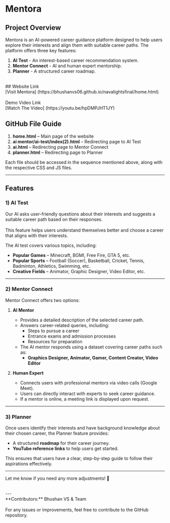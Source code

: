 # Mentora<br/>
## Project Overview<br/>
Mentora is an AI-powered career guidance platform designed to help users explore their interests and align them with suitable career paths. The platform offers three key features:<br/>
1. **AI Test** - An interest-based career recommendation system.<br/>
2. **Mentor Connect** - AI and human expert mentorship.<br/>
3. **Planner** - A structured career roadmap.<br/>
<br/>
## Website Link<br/>
[Visit Mentora] (https://bhushanvs06.github.io/navalightsfinal/home.html)<br/>
<br/>
Demo Video Link<br/>
[Watch The Video] (https://youtu.be/hpDMPJHT1JY)<br/> 

## **GitHub File Guide**  <br/>  
1) **home.html** – Main page of the website  <br/>  
2) **ai mentor/ai-test/index(2).html** – Redirecting page to AI Test  <br/>  
3) **ai.html** – Redirecting page to Mentor Connect  <br/>  
4) **planner.html** – Redirecting page to Planner  <br/>  

Each file should be accessed in the sequence mentioned above, along with the respective CSS and JS files.  <br/>  

---  

## **Features**  <br/>  
### **1) AI Test**  <br/>  
Our AI asks user-friendly questions about their interests and suggests a suitable career path based on their responses.  <br/>  
This feature helps users understand themselves better and choose a career that aligns with their interests.  <br/>  

The AI test covers various topics, including:  <br/>  
- **Popular Games** – Minecraft, BGMI, Free Fire, GTA 5, etc.  <br/>  
- **Popular Sports** – Football (Soccer), Basketball, Cricket, Tennis, Badminton, Athletics, Swimming, etc.  <br/>  
- **Creative Fields** – Animator, Graphic Designer, Video Editor, etc.  <br/>  

---  

### **2) Mentor Connect**  <br/>  
Mentor Connect offers two options:  <br/>  

1. **AI Mentor**  <br/>  
   - Provides a detailed description of the selected career path.  <br/>  
   - Answers career-related queries, including:  <br/>  
     - Steps to pursue a career  <br/>  
     - Entrance exams and admission processes  <br/>  
     - Resources for preparation  <br/>  
   - The AI mentor responds using a dataset covering career paths such as:  <br/>  
     - **Graphics Designer, Animator, Gamer, Content Creator, Video Editor**  <br/>  

2. **Human Expert**  <br/>  
   - Connects users with professional mentors via video calls (Google Meet).  <br/>  
   - Users can directly interact with experts to seek career guidance.  <br/>  
   - If a mentor is online, a meeting link is displayed upon request.  <br/>  

---  

### **3) Planner**  <br/>  
Once users identify their interests and have background knowledge about their chosen career, the Planner feature provides:  <br/>  
- A structured **roadmap** for their career journey.  <br/>  
- **YouTube reference links** to help users get started.  <br/>  

This ensures that users have a clear, step-by-step guide to follow their aspirations effectively.  <br/>  

---  

Let me know if you need any more adjustments! 🚀<br/>

<br/>
---<br/>
**Contributors:** Bhushan VS & Team<br/>
<br/>
For any issues or improvements, feel free to contribute to the GitHub repository.<br/>

